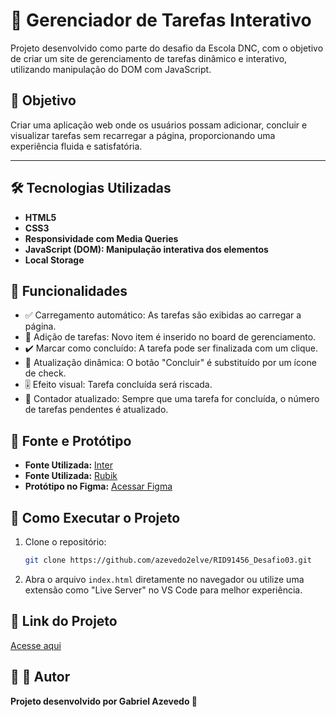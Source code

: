 # 📌 Gerenciador de Tarefas Interativo

Projeto desenvolvido como parte do desafio da Escola DNC, com o objetivo de criar um site de gerenciamento de tarefas dinâmico e interativo, utilizando manipulação do DOM com JavaScript.

## 🚀 Objetivo
Criar uma aplicação web onde os usuários possam adicionar, concluir e visualizar tarefas sem recarregar a página, proporcionando uma experiência fluida e satisfatória.

---

## 🛠 Tecnologias Utilizadas
- **HTML5**
- **CSS3**
- **Responsividade com Media Queries**
- **JavaScript (DOM): Manipulação interativa dos elementos**
- **Local Storage**

## 🎯 Funcionalidades
- ✅ Carregamento automático: As tarefas são exibidas ao carregar a página.
- 📝 Adição de tarefas: Novo item é inserido no board de gerenciamento.
- ✔️ Marcar como concluído: A tarefa pode ser finalizada com um clique.
- 🔄 Atualização dinâmica: O botão "Concluir" é substituído por um ícone de check.
- 🎚️ Efeito visual: Tarefa concluída será riscada.
- 🔢 Contador atualizado: Sempre que uma tarefa for concluída, o número de tarefas pendentes é atualizado.

## 🎨 Fonte e Protótipo
- **Fonte Utilizada:** [Inter](https://fonts.google.com/share?selection.family=Anton|Archivo+Black|Baloo+Bhaijaan+2:wght@400..800|Inter:ital,opsz,wght@0,14..32,100..900;1,14..32,100..900|Montserrat:ital,wght@0,100..900;1,100..900|Raleway:ital,wght@0,100..900;1,100..900|Roboto:wght@100;300;400;500;700;900|Rubik:ital,wght@0,300..900;1,300..900)
- **Fonte Utilizada:** [Rubik](https://fonts.google.com/specimen/Rubik)
- **Protótipo no Figma:** [Acessar Figma](https://www.figma.com/design/GZzqLg5ATOLfOh7Ea7Guee/Desafio---Board-de-Tarefas-DNC?node-id=1-49&p=f&t=A4b8AFu8sFUIuenI-0)

## 📂 Como Executar o Projeto
1. Clone o repositório:
   ```bash
   git clone https://github.com/azevedo2elve/RID91456_Desafio03.git
   ```
2. Abra o arquivo `index.html` diretamente no navegador ou utilize uma extensão como "Live Server" no VS Code para melhor experiência.

## 🔗 Link do Projeto
[Acesse aqui](https://todo2elve.netlify.app)

## 🚀 📌 Autor
**Projeto desenvolvido por Gabriel Azevedo 🚀**
